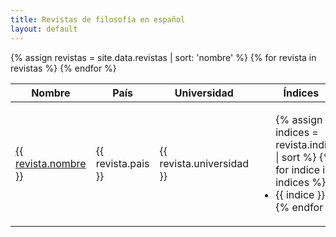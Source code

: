 ```yaml
---
title: Revistas de filosofía en español
layout: default
---
```


<table class="table" id="theTable">
<thead>
  <th>Nombre</th>
  <th>País</th>
  <th>Universidad</th>
  <th>Índices</th>
  <th>Mejor cuartil</th>
</thead>

<tbody>
{% assign revistas = site.data.revistas | sort: 'nombre' %}
{% for revista in revistas %}
<tr>
  <td><a href='{{ revista.web }}'>{{ revista.nombre }}</a></td>
  <td>{{ revista.pais }}</td>
  <td>{{ revista.universidad }}</td>
  <td>
    <ul>
    {% assign indices = revista.indices | sort %}
    {% for indice in indices %}
      <li>{{ indice }}</li>
    {% endfor %}
    </ul>
  </td>
  <td>
  {% if revista.cuartil %}
  Q{{ revista.cuartil }}
  {% else %}
  --
  {% endif%}

  </td>
</tr>
{% endfor %}
</tbody>

</table>
